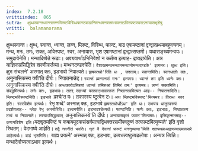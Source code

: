 ```yaml
---
index:  7.2.18
vrittiindex:  865
sutra:  क्षुब्धस्वान्तध्वान्तलग्नम्लिष्टविरिब्धफाण्टबाढानिमन्थमनस्तमःसक्ताऽविस्पष्टस्वराऽनायासभृशेषु
vritti:  balamanorama 
---
```


क्षुब्धस्वान्त। क्षुब्ध, स्वान्त, ध्वान्त, लग्न, म्लिष्ट, विरिब्ध, फाण्ट, बाढ एषामष्टानां द्वन्द्वात्प्रथमाबहुवचनम्। मन्थ, मनः, तमः, सक्त, अविस्पष्ट, स्वर, अनायास, भृश एषामष्टानां द्वन्द्वात्सप्तमी। यथासङ्ख्यमन्वयः। समुदायेनेति। मन्थादिष्वेते रूढाः। अवयवार्थाऽभिनिवेशो न कर्तव्य इत्याह- द्रव्यद्रव्येति। अत्र याज्ञिकप्रसिद्धिरेव शरणीकर्तव्या। मन्थनदण्डश्चेति। `वैशाखमन्थमन्थानमन्थानोमन्थदण्डके' इत्यमरः। क्षुब्ध इति। `क्षुभ संचलने' अस्मात् क्तः, इडभावो निपात्यते। `झषस्तथो'रिति धः , जश्त्वम्। स्वान्तमिति। स्वनधातोः क्तः, `अनुनासिकस्य क्वी'ति दीर्घः। निपातनान्नेट्। `स्वान्तं ह्मन्मानसं मनः' इत्यमरः। ध्वान्तं तम इति ध्वनेः क्तः। `अनुनासिकस्य क्वी'ति दीर्घः। `अन्धकारोऽस्त्रियां ध्वान्तं तमिरुआं तिमिरं तमः' इत्यमरः। लग्नं सक्तमिति। संबद्धमित्यर्थः। लगेः क्तः, इडभावः। ततर् रदाभ्यां परतवाऽभावात्कतं निष्ठानत्वमित्यत आह-- निपातनादिति। म्लिष्टमविस्पष्टमिति। इडभावे `व्रश्चे'त षः। तकारस्य ष्टुत्वेन टः। `अथ म्लिष्टमविस्पष्ट'मित्यमरः। विरब्धः स्वर इति। स्वरविशेष इत्यर्थः। `रेभृ शब्दे' अस्मात् क्तः, इडभावे `झषस्तथोर्धोऽध' इति धः। उभयत्र धातुस्वरूपं प्रदर्शयन्नाह-- म्लेछ रेभृ अनयोरिति। इत्त्वमपीति। इडभावश्चेत्यर्थः। फाण्टमिति। फणेः क्तः, इडभावः, निष्ठातस्य टत्वं च निपात्यते। तस्याऽसिद्धत्वात् `अनुनासिकस्ये'ति दीर्घः। `अनायासकृतं फाण्ट'मित्यमरः। वृत्तिकृन्मतमाह--कषायविशेष इति।`यदशृतमपिष्टं च कषायमुदकसंसर्गमात्राद्विभक्तरसमीपषदुष्णं तत्फाम्टमित्युच्यते' इति वृत्तौ स्थितम्। वेदभाष्ये आहेति। `तद्वै नवनीतं भवति। घृतं वै देवानां फाण्टं मननुष्याणा'मिति शतपथब्राआहृणव्याख्यावसरे आहेत्यर्थः। बाढं भृशमिति। `बाह्म प्रयत्ने' अस्मात् क्तः, इडभावः, ढत्वधत्वष्टुत्वढलोपाः। अन्यत्र त्विति। मन्थादेर्वाच्यत्वाऽभाव इत्यर्थः। 


